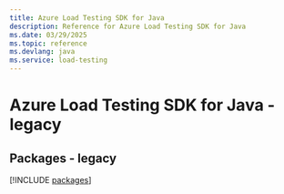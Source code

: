 ```yaml
---
title: Azure Load Testing SDK for Java
description: Reference for Azure Load Testing SDK for Java
ms.date: 03/29/2025
ms.topic: reference
ms.devlang: java
ms.service: load-testing
---
```

# Azure Load Testing SDK for Java - legacy
## Packages - legacy
[!INCLUDE [packages](load-testing-index.md)]